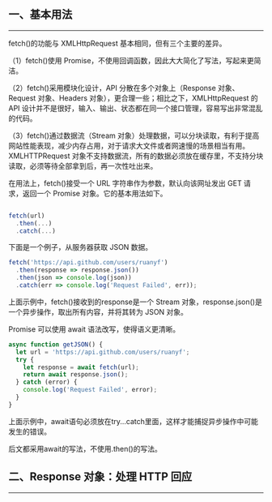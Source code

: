 ## 一、基本用法
----------

fetch()的功能与 XMLHttpRequest 基本相同，但有三个主要的差异。

（1）fetch()使用 Promise，不使用回调函数，因此大大简化了写法，写起来更简洁。

（2）fetch()采用模块化设计，API 分散在多个对象上（Response 对象、Request 对象、Headers 对象），更合理一些；相比之下，XMLHttpRequest 的 API 设计并不是很好，输入、输出、状态都在同一个接口管理，容易写出非常混乱的代码。

（3）fetch()通过数据流（Stream 对象）处理数据，可以分块读取，有利于提高网站性能表现，减少内存占用，对于请求大文件或者网速慢的场景相当有用。XMLHTTPRequest 对象不支持数据流，所有的数据必须放在缓存里，不支持分块读取，必须等待全部拿到后，再一次性吐出来。

在用法上，fetch()接受一个 URL 字符串作为参数，默认向该网址发出 GET 请求，返回一个 Promise 对象。它的基本用法如下。
```js

fetch(url)
  .then(...)
  .catch(...)
```

下面是一个例子，从服务器获取 JSON 数据。
```js
fetch('https://api.github.com/users/ruanyf')
  .then(response => response.json())
  .then(json => console.log(json))
  .catch(err => console.log('Request Failed', err)); 
```
上面示例中，fetch()接收到的response是一个 Stream 对象，response.json()是一个异步操作，取出所有内容，并将其转为 JSON 对象。

Promise 可以使用 await 语法改写，使得语义更清晰。

```js
async function getJSON() {
  let url = 'https://api.github.com/users/ruanyf';
  try {
    let response = await fetch(url);
    return await response.json();
  } catch (error) {
    console.log('Request Failed', error);
  }
}
```

上面示例中，await语句必须放在try...catch里面，这样才能捕捉异步操作中可能发生的错误。

后文都采用await的写法，不使用.then()的写法。

## 二、Response 对象：处理 HTTP 回应
------
